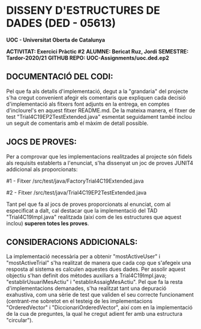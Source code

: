 # DISSENY D'ESTRUCTURES DE DADES (DED - 05613)

**UOC - Universitat Oberta de Catalunya**

**ACTIVITAT: Exercici Pràctic #2**
**ALUMNE: Bericat Ruz, Jordi**
**SEMESTRE: Tardor-2020/21**
**GITHUB REPO: UOC-Assignments/uoc.ded.ep2**

## DOCUMENTACIÓ DEL CODI:

Pel que fa als detalls d'implementació, degut a la "grandaria" del projecte s'ha cregut convenient afegir els comentaris que expliquen cada decisió d'implementació als fitxers font adjunts en la entrega, en comptes d'inclourel's en aquest fitxer README.md. De la mateixa manera, el fitxer de test "Trial4C19EP2TestExtended.java" esmentat seguidament també inclou un seguit de comentaris amb el màxim de detall possible. 
 
## JOCS DE PROVES:

Per a comprovar que les implementacions realitzades al projecte són fidels als requisits establerts a l'enunciat, s'ha dissenyat un joc de proves JUNIT4 addicional als proporcionats:

 #1 - Fitxer /src/test/java/FactoryTrial4C19Extended.java
 
 #2 - Fitxer /src/test/java/Trial4C19EP2TestExtended.java 

 Tant pel que fa al jocs de proves proporcionats al enunciat, com al especificat a dalt, cal destacar que la implementació del TAD "Trial4C19Impl.java" realitzada (així com de les estructures que aquest inclou)  **superen totes les proves**.

## CONSIDERACIONS ADDICIONALS:

 La implementació necessària per a obtenir "mostActiveUser" i "mostActiveTrial" s'ha realitzat de manera que cada cop que s'afegeix una resposta al sistema es calculen aquestes dues dades. Per assolir aquest objectiu s'han definit dos mètodes auxiliars a Trial4C19Impl.java; "establirUsuariMesActiu" i "establirAssaigMesActiu". Pel que fa la resta d'implementacions demanades, s'ha realitzat tant una depuració exahustiva, 
 com una sèrie de test que validen el seu correcte funcionament (centrant-me sobretot en el testeig de les implementacions "OrderedVector" i "DiccionariOrderedVector", així com en la implementació de la cua de preguntes, la qual he cregut adient fer amb una estructura "circular").
